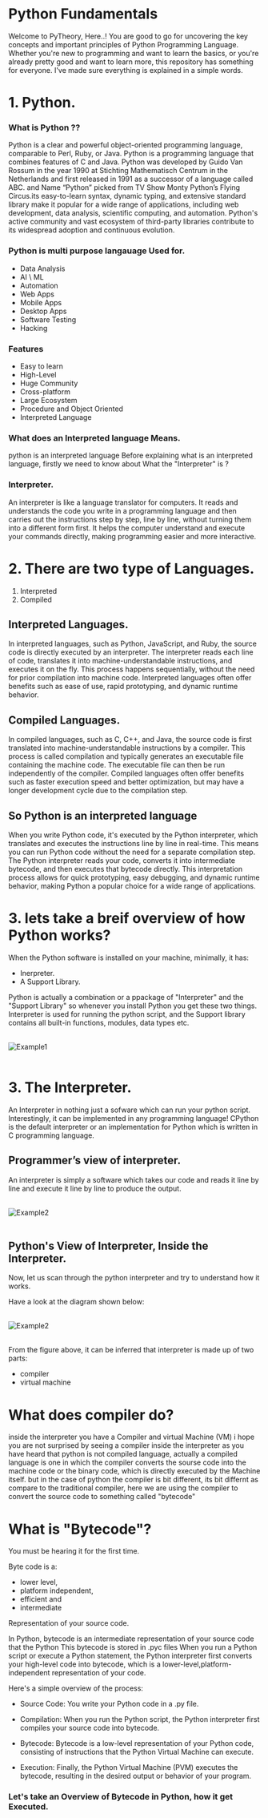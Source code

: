 # Python Fundamentals 

Welcome to PyTheory, Here..! You are good to go for uncovering the key concepts and important principles of Python Programming Language.
Whether you're new to programming and want to learn the basics, or you're already pretty good and want to learn more, this repository has
something for everyone. I've made sure everything is explained in a simple words.

# 1. Python.

### What is Python ??

Python is a clear and powerful object-oriented programming language, comparable to Perl, Ruby, or Java. 
Python is a programming language that combines features of C and Java.
Python was developed by Guido Van Rossum in the year 1990 at Stichting Mathematisch Centrum in the Netherlands and first released in 1991 as a successor of a language called ABC. and Name “Python” picked from TV Show Monty Python’s Flying Circus.its easy-to-learn syntax, dynamic typing, and extensive standard library make it popular for a wide range of applications, including web development, data analysis, scientific computing, and automation. Python's active community and vast ecosystem of third-party libraries contribute to its widespread adoption and continuous evolution.

### Python is multi purpose langauage Used for.

* Data Analysis
* AI \ ML
* Automation
* Web Apps
* Mobile Apps
* Desktop Apps
* Software Testing
* Hacking

### Features 

* Easy to learn
* High-Level 
* Huge Community
* Cross-platform
* Large Ecosystem
* Procedure and Object Oriented
* Interpreted Language

### What does an Interpreted language Means.

python is an interpreted language
Before explaining what is an interpreted language,
firstly we need to know about What the "Interpreter" is ? 

### Interpreter.

An interpreter is like a language translator for computers. It reads and understands the code you write in a programming language and then carries out the instructions step by step, line by line, without turning them into a different form first. It helps the computer understand and execute your commands directly, making programming easier and more interactive.

# 2. There are two type of Languages.

1. Interpreted 
2. Compiled 

## Interpreted Languages. 

In interpreted languages, such as Python, JavaScript, and Ruby, the source code is directly executed by an interpreter. The interpreter reads each line of code, translates it into machine-understandable instructions, and executes it on the fly. This process happens sequentially, without the need for prior compilation into machine code. Interpreted languages often offer benefits such as ease of use, rapid prototyping, and dynamic runtime behavior.

## Compiled Languages.

In compiled languages, such as C, C++, and Java, the source code is first translated into machine-understandable instructions by a compiler. This process is called compilation and typically generates an executable file containing the machine code. The executable file can then be run independently of the compiler. Compiled languages often offer benefits such as faster execution speed and better optimization, but may have a longer development cycle due to the compilation step.

## So Python is an interpreted language

When you write Python code, it's executed by the Python interpreter, which translates and executes the instructions line by line in real-time. This means you can run Python code without the need for a separate compilation step. The Python interpreter reads your code, converts it into intermediate bytecode, and then executes that bytecode directly. This interpretation process allows for quick prototyping, easy debugging, and dynamic runtime behavior, making Python a popular choice for a wide range of applications.


# 3. lets take a breif overview of how Python works?

When the Python software is installed on your machine, minimally, it has:

* Inerpreter.
* A Support Library.

Python is actually a combination or a ppackage of "Interpreter" and the "Support Library"
so whenever you install Python you get these two things.
Interpreter is used for running the python script,
and the Support library contains all built-in functions, modules, data types etc.


<br>![Example1](https://github.com/IshaqueThePassionate/Python-Fundamentals/blob/main/images/interpreter%20and%20support%20library.png)<br><br>


# 3. The Interpreter.

An Interpreter in nothing just a sofware which can run your python script.
Interestingly, it can be implemented in any programming language!
CPython is the default interpreter or an implementation for Python which is written in C programming language.

## Programmer’s view of interpreter.

An interpreter is simply a software which takes our code and reads it line by line and execute it line by line to produce the output.

<br>![Example2](https://github.com/IshaqueThePassionate/Python-Fundamentals/blob/main/images/interpreter%2C%20execution.png)<br><br>


## Python's View of Interpreter, Inside the Interpreter.

Now, let us scan through the python interpreter and try to understand how it works.

Have a look at the diagram shown below:

<br>![Example2](https://github.com/IshaqueThePassionate/Python-Fundamentals/blob/main/images/bytecode.png)<br><br>

From the figure above, it can be inferred that interpreter is made up of two parts:

* compiler
* virtual machine

# What does compiler do?

inside the interpreter you have a Compiler and virtual Machine (VM)
i hope you are not surprised by seeing a compiler inside the interpreter
as you have heard that python is not compiled language, actually 
a compiled language is one in which the compiler converts the sourse code into the machine code
or the binary code, which is directly executed by the Machine itself.
but in the case of python the compiler is bit different, its bit differnt as compare to the
traditional compiler, here we are using the compiler to convert the source code to something called "bytecode"

# What is "Bytecode"?

You must be hearing it for the first time.

Byte code is a:

* lower level,
* platform independent,
* efficient and
* intermediate

Representation of your source code.


In Python, bytecode is an intermediate representation of your source code that the Python 
This bytecode is stored in .pyc files When you run a Python script or execute a Python statement, 
the Python interpreter first converts your high-level code into bytecode, which is a lower-level,platform-independent representation of your code.

Here's a simple overview of the process:

* Source Code: You write your Python code in a .py file.

* Compilation: When you run the Python script, the Python interpreter first compiles your source code into bytecode.

* Bytecode: Bytecode is a low-level representation of your Python code, consisting of instructions that the Python Virtual Machine can execute.

* Execution: Finally, the Python Virtual Machine (PVM) executes the bytecode, resulting in the desired output or behavior of your program.


### Let's take an Overview of Bytecode in Python, how it get Executed.



